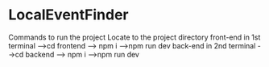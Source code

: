 # LocalEventFinder              
Commands to run the project
Locate to the project directory
front-end in 1st terminal
-->cd frontend
--> npm i
-->npm run dev
back-end in 2nd terminal
-->cd backend
--> npm i
-->npm run dev
